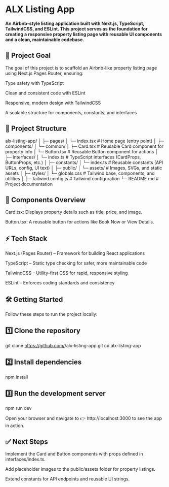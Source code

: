 # ALX Listing App

**An Airbnb-style listing application built with Next.js, TypeScript, TailwindCSS, and ESLint.
This project serves as the foundation for creating a responsive property listing page with reusable UI components and a clean, maintainable codebase.**

## 🚀 Project Goal

The goal of this project is to scaffold an Airbnb-like property listing page using Next.js Pages Router, ensuring:

Type safety with TypeScript

Clean and consistent code with ESLint

Responsive, modern design with TailwindCSS

A scalable structure for components, constants, and interfaces

## 📂 Project Structure
alx-listing-app/
│
├─ pages/
│   └─ index.tsx          # Home page (entry point)
│
├─ components/
│   └─ common/
│       ├─ Card.tsx       # Reusable Card component for property info
│       └─ Button.tsx     # Reusable Button component for actions
│
├─ interfaces/
│   └─ index.ts           # TypeScript interfaces (CardProps, ButtonProps, etc.)
│
├─ constants/
│   └─ index.ts           # Reusable constants (API URLs, config, UI text)
│
├─ public/
│   └─ assets/            # Images, SVGs, and static assets
│
├─ styles/
│   └─ globals.css        # Tailwind base, components, and utilities
│
├─ tailwind.config.js     # Tailwind configuration
└─ README.md              # Project documentation

## 🧩 Components Overview

Card.tsx: Displays property details such as title, price, and image.

Button.tsx: A reusable button for actions like Book Now or View Details.

## ⚡️ Tech Stack

Next.js (Pages Router) – Framework for building React applications

TypeScript – Static type checking for safer, more maintainable code

TailwindCSS – Utility-first CSS for rapid, responsive styling

ESLint – Enforces coding standards and consistency

## 🛠️ Getting Started

Follow these steps to run the project locally:

## 1️⃣ Clone the repository
git clone https://github.com/<your-username>/alx-listing-app.git
cd alx-listing-app

## 2️⃣ Install dependencies
npm install

## 3️⃣ Run the development server
npm run dev


Open your browser and navigate to 👉 http://localhost:3000
 to see the app in action.

## ✅ Next Steps

Implement the Card and Button components with props defined in interfaces/index.ts.

Add placeholder images to the public/assets folder for property listings.

Extend constants for API endpoints and reusable UI strings.
